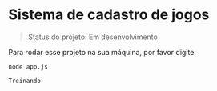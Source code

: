 <h1> Sistema de cadastro de jogos  </h1>

> Status do projeto: Em desenvolvimento

Para rodar esse projeto na sua máquina, por favor digite:

```
node app.js
```

```
Treinando
```
